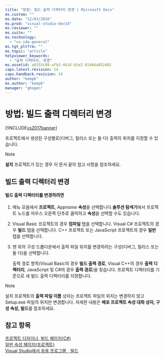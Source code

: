 ```yaml
---
title: "방법: 빌드 출력 디렉터리 변경 | Microsoft Docs"
ms.custom: ""
ms.date: "12/03/2016"
ms.prod: "visual-studio-dev14"
ms.reviewer: ""
ms.suite: ""
ms.technology: 
  - "vs-ide-general"
ms.tgt_pltfrm: ""
ms.topic: "article"
helpviewer_keywords: 
  - "출력 디렉터리, 변경"
ms.assetid: a8333c89-afb2-4b1d-b2e2-9146da852402
caps.latest.revision: 14
caps.handback.revision: 14
author: "kempb"
ms.author: "kempb"
manager: "ghogen"
---
```

# 방법: 빌드 출력 디렉터리 변경
[!INCLUDE[vs2017banner](../code-quality/includes/vs2017banner.md)]

프로젝트에서 생성된 구성별로\(디버그, 릴리스 또는 둘 다\) 출력의 위치를 지정할 수 있습니다.  
  
> [!NOTE]
>  **설치** 프로젝트가 있는 경우 이 문서 끝의 참고 사항을 참조하세요.  
  
## 빌드 출력 디렉터리 변경  
  
#### 빌드 출력 디렉터리를 변경하려면  
  
1.  메뉴 모음에서 **프로젝트**, *Appname* **속성**을 선택합니다.**솔루션 탐색기**에서 프로젝트 노드를 마우스 오른쪽 단추로 클릭하고 **속성**을 선택할 수도 있습니다.  
  
2.  Visual Basic 프로젝트의 경우 **컴파일** 탭을 선택합니다. Visual C\# 프로젝트의 경우 **빌드** 탭을 선택합니다. C\+\+ 프로젝트 또는 JavaScript 프로젝트의 경우 **일반** 탭을 선택합니다.  
  
3.  맨 위의 구성 드롭다운에서 출력 파일 위치를 변경하려는 구성\(디버그, 릴리스 또는 둘 다\)을 선택합니다.  
  
     출력 경로 항목\(Visual Basic의 경우 **빌드 출력 경로**, Visual C\+\+의 경우 **출력 디렉터리**, JavaScript 및 C\#의 경우 **출력 경로**\)을 찾습니다. 프로젝트 디렉터리를 기준으로 새 빌드 출력 디렉터리를 지정합니다.  
  
> [!NOTE]
>  설치 프로젝트의 **출력 파일 이름** 상자는 프로젝트 파일의 위치는 변경하지 않고 Setup.exe 파일의 위치만 변경합니다. 자세한 내용은 **배포 프로젝트 속성 대화 상자, 구성 속성, 빌드**를 참조하세요.  
  
## 참고 항목  
 [프로젝트 디자이너, 빌드 페이지\(C\#\)](../ide/reference/build-page-project-designer-csharp.md)   
 [일반 속성 페이지\(프로젝트\)](/visual-cpp/ide/general-property-page-project)   
 [Visual Studio에서 응용 프로그램　빌드](../ide/compiling-and-building-in-visual-studio.md)